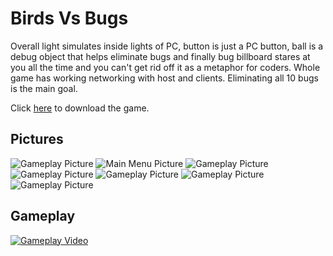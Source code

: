 # Birds Vs Bugs

Overall light simulates inside lights of PC, button is just a PC button, ball is a debug object that helps eliminate bugs and finally bug billboard stares at you all the time and you can't get rid off it as a metaphor for coders. Whole game has working networking with host and clients. Eliminating all 10 bugs is the main goal.

Click [here](https://github.com/marcinperkow/BirdsVsBugs) to download the game.
 
## Pictures

![Gameplay Picture](https://marcinperkowski.com/BirdsVsBugsLocal/p0.png)
![Main Menu Picture](https://marcinperkowski.com/BirdsVsBugsLocal/p1.png)
![Gameplay Picture](https://marcinperkowski.com/BirdsVsBugsLocal/p2.png)
![Gameplay Picture](https://marcinperkowski.com/BirdsVsBugsLocal/p3.png)
![Gameplay Picture](https://marcinperkowski.com/BirdsVsBugsLocal/p4.png)
![Gameplay Picture](https://marcinperkowski.com/BirdsVsBugsLocal/p5.png)
![Gameplay Picture](https://marcinperkowski.com/BirdsVsBugsLocal/p6.png)

## Gameplay

[![Gameplay Video](https://img.youtube.com/vi/S2tWgvYLrtI/0.jpg)](https://www.youtube.com/watch?v=S2tWgvYLrtI)

